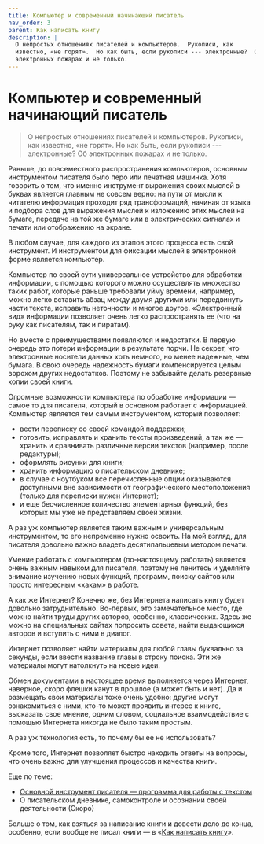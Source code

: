 ```yaml
---
title: Компьютер и современный начинающий писатель
nav_order: 3
parent: Как написать книгу
description: |
  О непростых отношениях писателей и компьютеров.  Рукописи, как
  известно, «не горят».  Но как быть, если рукописи --- электронные?  Об
  электронных пожарах и не только.
---
```


# Компьютер и современный начинающий писатель

> О непростых отношениях писателей и компьютеров.  Рукописи, как
> известно, «не горят».  Но как быть, если рукописи --- электронные?
> Об электронных пожарах и не только.


Раньше, до повсеместного распространения компьютеров, основным
инструментом писателя было перо или печатная машинка.  Хотя говорить о
том, что именно инструмент выражения своих мыслей в буквах является
главным не совсем верно: на пути от мысли к читателю информация
проходит ряд трансформаций, начиная от языка и подбора слов для
выражения мыслей к изложению этих мыслей на бумаге, передаче на той же
бумаге или в электрических сигналах и печати или отображению на
экране.

В любом случае, для каждого из этапов этого процесса есть свой
инструмент.  И инструментом для фиксации мыслей в электронной форме
является компьютер.

Компьютер по своей сути универсальное устройство для обработки
информации, с помощью которого можно осуществлять множество таких
работ, которые раньше требовали уйму времени, например, можно легко
вставить абзац между двумя другими или передвинуть части текста,
исправить неточности и многое другое.  «Электронный вид» информации
позволяет очень легко распространять ее (что на руку как писателям,
так и пиратам).

Но вместе с преимуществами появляются и недостатки.  В первую очередь
это потери информации в результате порчи.  Не секрет, что электронные
носители данных хоть немного, но менее надежные, чем бумага.  В свою
очередь надежность бумаги компенсируется целым ворохом других
недостатков.  Поэтому не забывайте делать резервные копии своей книги.

Огромные возможности компьютера по обработке информации — самое то для
писателя, который в основном работает с информацией.  Компьютер
является тем самым инструментом, который позволяет:
- вести переписку со своей командой поддержки;
- готовить, исправлять и хранить тексты произведений, а так же —
  хранить и сравнивать различные версии текстов (например, после
  редактуры);
- оформлять рисунки для книги;
- хранить информацию о писательском дневнике;
- в случае с ноутбуком все перечисленные опции оказываются доступными
  вне зависимости от географического местоположения (только для
  переписки нужен Интернет);
- и еще бесчисленное количество элементарных функций, без которых мы
  уже не представляем своей жизни.

А раз уж компьютер является таким важным и универсальным инструментом,
то его непременно нужно освоить.  На мой взгляд, для писателя довольно
важно владеть десятипальцевым методом печати.

Умение работать с компьютером (по-настоящему работать) является очень
важным навыком для писателя, поэтому не ленитесь и уделяйте внимание
изучению новых функций, программ, поиску сайтов или просто интересным
«хакам» в работе.

А как же Интернет?  Конечно же, без Интернета написать книгу будет
довольно затруднительно.  Во-первых, это замечательное место, где
можно найти труды других авторов, особенно, классических.  Здесь же
можно на специальных сайтах попросить совета, найти выдающихся авторов
и вступить с ними в диалог.

Интернет позволяет найти материалы для любой главы буквально
за секунды, если ввести название главы в строку поиска. Эти же
материалы могут натолкнуть на новые идеи.

Обмен документами в настоящее время выполняется через Интернет,
наверное, скоро флешки канут в прошлое (а может быть и нет).  Да и
размещать свои материалы тоже очень удобно: другие могут ознакомиться
с ними, кто-то может проявить интерес к книге, высказать свое мнение,
одним словом, социальное взаимодействие с помощью Интернета никогда не
было таким простым.

А раз уж технология есть, то почему бы ее не использовать?

Кроме того, Интернет позволяет быстро находить ответы на вопросы, что
очень важно для улучшения процессов и качества книги.

Еще по теме:
- [Основной инструмент писателя — программа для работы с текстом](https://konstantin-morenko.ru/book-clippings/howto-write-book/where-to-write.html)
- О писательском дневнике, самоконтроле и осознании своей
  деятельности (Скоро)

Больше о том, как взяться за написание книги и довести дело до конца,
особенно, если вообще не писал книги — в «[Как написать
книгу](https://www.litres.ru/konstantin-morenko/kak-napisat-knigu/)».
